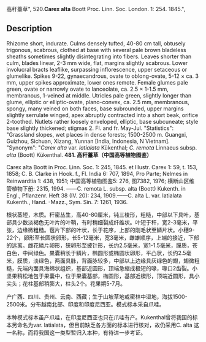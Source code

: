高秆薹草",
520.**Carex alta** Boott Proc. Linn. Soc. London. 1: 254. 1845.",

## Description
Rhizome short, indurate. Culms densely tufted, 40-80 cm tall, obtusely trigonous, scabrous, clothed at base with several pale brown bladeless sheaths sometimes slightly disintegrating into fibers. Leaves shorter than culm, blades linear, 2-3 mm wide, flat, margins slightly scabrous. Lower involucral bracts leaflike, surpassing inflorescence, upper setaceous or glumelike. Spikes 9-22, gynaecandrous, ovate to oblong-ovate, 5-12 × ca. 3 mm, upper spikes approximate, lower ones remote. Female glumes pale green, ovate or narrowly ovate to lanceolate, ca. 2.5 × 1-1.5 mm, membranous, 1-veined at middle. Utricles pale green, slightly longer than glume, elliptic or elliptic-ovate, plano-convex, ca. 2.5 mm, membranous, spongy, many veined on both faces, base subrounded, upper margins slightly serrulate winged, apex abruptly contracted into a short beak, orifice 2-toothed. Nutlets rather loosely enveloped, elliptic, base subcuneate; style base slightly thickened; stigmas 2. Fl. and fr. May-Jul.
  "Statistics": "Grassland slopes, wet places in dense forests; 1500-2500 m. Guangxi, Guizhou, Sichuan, Xizang, Yunnan [India, Indonesia, N Vietnam].
  "Synonym": "*Carex alta* var. *latialata* Kükenthal; *C. remota* Linnaeus subsp. *alta* (Boott) Kükenthal.
**481. 高秆薹草（中国高等植物图鉴）**

Carex alta Boott in Proc. Linn. Soc. 1: 245, 1845. et Illustr. Carex 1: 59, t. 153, 1858; C. B. Clarke in Hook. f., Fl. India 6: 707, 1894, Pro Parte; Nelmes in Reinwardtia 1: 438, 1951; 中国高等植物图鉴5: 276, 图7382, 1976; 横断山区维管植物下册: 2315, 1994. ——C. remota L. subsp. alta (Boott) Kukenth. in Engl., Pflanzenr. Heft 38 (IV. 20): 234, 1909.——C. alta L. var. latialata Kukenth., Hand. -Mazz., Sym. Sin. 7: 1261, 1936.

根状茎短，木质。秆密丛生，高40-80厘米，钝三棱形，粗糙，中部以下具叶，基部具少数淡褐色无叶片的叶鞘，有时稍细裂成纤维状。叶短于秆，宽2-3毫米，平张，边缘微粗糙。苞片下部的叶状，长于花序，上部的刚毛状至鳞片状。小穗9-22个，卵形至长圆状卵形，长5-12毫米，宽3毫米，雌雄顺序，上端的接近，下部的远离。雌花鳞片卵形，狭卵形至披针形，长约2.5毫米，宽1-1.5毫米，膜质，苍白色，中间绿色。果囊稍长于鳞片，椭圆形或椭圆状卵形，平凸状，长约2.5毫米，膜质，淡绿色，两面具脉，背面脉较多，中部以上边缘具灰绿色的翅，翅微粗糙，先端内面具海绵状组织，基部近圆形，顶端急缩成极短的喙，喙口2齿裂。小坚果稍松地包于果囊中，位于果囊基部，椭圆形，基部近楔形，顶端近圆形，具小尖头；花柱基部稍膨大，柱头2个。花果期5-7月。

产广西、四川、贵州、云南、西藏；生于山坡草地或密林中湿地，海拔1500-2500米。分布越南北部、印度和印度尼西亚。模式标本采自爪哇。

本种模式标本虽产爪哇，在印度尼西亚也只在爪哇有产。Kukenthal曾将我国的标本另命名为var. latialata，但目前缺乏各方面的标本进行核对，故仍采用C. alta 这一名称，而将我国这一类型暂归入本种，有待进一步考证。
